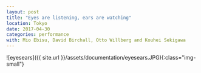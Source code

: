 ```yaml
---
layout: post
title: "Eyes are listening, ears are watching"
location: Tokyo
date: 2017-04-30
categories: performance
with: Mio Ebisu, David Birchall, Otto Willberg and Kouhei Sekigawa
---
```


![eyesears]({{ site.url }}/assets/documentation/eyesears.JPG){:class="img-small"}
